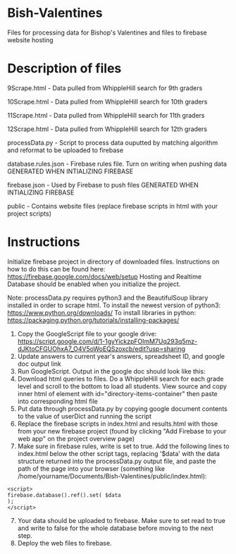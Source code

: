# Bish-Valentines
Files for processing data for Bishop's Valentines and files to firebase website hosting

# Description of files

9Scrape.html  - Data pulled from WhippleHill search for 9th graders

10Scrape.html  - Data pulled from WhippleHill search for 10th graders

11Scrape.html  - Data pulled from WhippleHill search for 11th graders

12Scrape.html  - Data pulled from WhippleHill search for 12th graders

processData.py  - Script to process data ouputted by matching algorithm and reformat to be uploaded to firebase

database.rules.json  - Firebase rules file. Turn on writing when pushing data GENERATED WHEN INTIALIZING FIREBASE

firebase.json  - Used by Firebase to push files GENERATED WHEN INTIALIZING FIREBASE

public  - Contains website files (replace firebase scripts in html with your project scripts)

# Instructions

Initialize firebase project in directory of downloaded files. Instructions on how to do this can be found here: https://firebase.google.com/docs/web/setup
Hosting and Realtime Database should be enabled when you initialize the project.

Note: processData.py requires python3 and the BeautifulSoup library installed in order to scrape html.
To install the newest version of python3: https://www.python.org/downloads/
To install libraries in python: https://packaging.python.org/tutorials/installing-packages/

1. Copy the GoogleScript file to your google drive: https://script.google.com/d/1-1gyYickzpFOlmM7Uq293q5mz-dJKtoCFGUOhxA7_O4V5oWoEQSzoxcb/edit?usp=sharing
2. Update answers to current year's answers, spreadsheet ID, and google doc output link
3. Run GoogleScript. Output in the google doc should look like this:
4. Download html queries to files. Do a WhippleHill search for each grade level and scroll to the bottom to load all students. View source and copy inner html of element with id="directory-items-container" then paste into corresponding html file
5. Put data through processData.py by copying google document contents to the value of userDict and running the script
6. Replace the firebase scripts in index.html and results.html with those from your new firebase project (found by clicking "Add Firebase to your web app" on the project overview page)
6. Make sure in firebase rules, write is set to true. Add the following lines to index.html below the other script tags, replacing '$data' with the data structure returned into the processData.py output file, and paste the path of the page into your browser (something like /home/yourname/Documents/Bish-Valentines/public/index.html):
```
<script>
firebase.database().ref().set( $data
);
</script>
```
7. Your data should be uploaded to firebase. Make sure to set read to true and write to false for the whole database before moving to the next step.
8. Deploy the web files to firebase.
